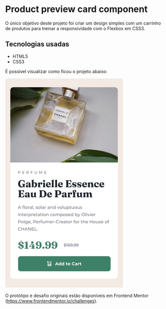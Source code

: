 # Product preview card component

O único objetivo deste projeto foi criar um design simples com um carrinho de produtos para treinar a responsividade com o Flexbox em CSS3. 

## Tecnologias usadas
* HTML5
* CSS3

É possível visualizar como ficou o projeto abaixo:


<img src="https://github.com/petrucc1/product-preview-card-component/blob/main/design/mobile-design.jpg" alt="Imagem de um vidro transparente de perfume da marca Chanel deitado em uma bancada.">


O protótipo e desafio originais estão disponíveis em Frontend Mentor (https://www.frontendmentor.io/challenges).
